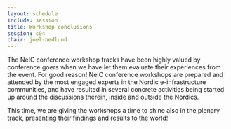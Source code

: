 ```yaml
---
layout: schedule
include: session
title: Workshop conclusions
session: s04
chair: joel-hedlund
---
```

The NeIC conference workshop tracks have been highly valued by conference goers
when we have let them evaluate their experiences from the event. For good reason!
NeIC conference workshops are prepared and attended by the most engaged experts
in the Nordic e-infrastructure communities, and have resulted in several
concrete activities being started up around the discussions therein, inside and
outside the Nordics.

This time, we are giving the workshops a time to shine also in the plenary
track, presenting their findings and results to the world!
